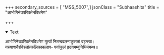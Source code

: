 +++
secondary_sources = [ "MSS_5007",]
jsonClass = "Subhaashita"
title = "आभोगिनेत्रपरिवर्तनविभ्रमेण"

+++

<details open><summary>Text</summary>

आभोगिनेत्रपरिवर्तनविभ्रमेण मूर्त्या नितम्बवलनाकुलतां वहन्त्या।  
यस्याशनैरविरलोत्कलिकाकलाप- पर्याकुलं हृदयमम्बुनिधिर्ममन्थ॥
</details>
